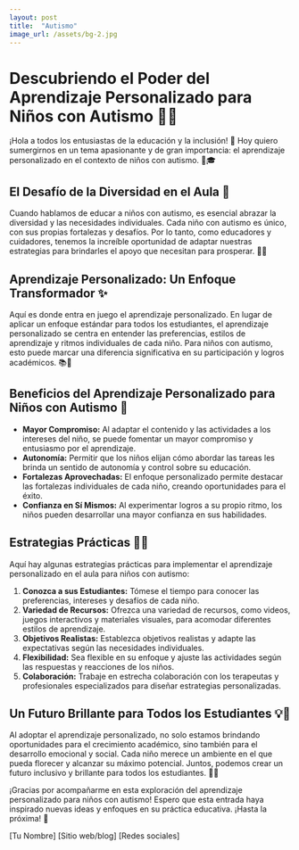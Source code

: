 ```yaml
---
layout: post
title:  "Autismo"
image_url: /assets/bg-2.jpg
---
```


# Descubriendo el Poder del Aprendizaje Personalizado para Niños con Autismo 🌟🧩

¡Hola a todos los entusiastas de la educación y la inclusión! 👋 Hoy quiero sumergirnos en un tema apasionante y de gran importancia: el aprendizaje personalizado en el contexto de niños con autismo. 🧩🎓

## El Desafío de la Diversidad en el Aula 🌈

Cuando hablamos de educar a niños con autismo, es esencial abrazar la diversidad y las necesidades individuales. Cada niño con autismo es único, con sus propias fortalezas y desafíos. Por lo tanto, como educadores y cuidadores, tenemos la increíble oportunidad de adaptar nuestras estrategias para brindarles el apoyo que necesitan para prosperar. 💪🤗

## Aprendizaje Personalizado: Un Enfoque Transformador ✨

Aquí es donde entra en juego el aprendizaje personalizado. En lugar de aplicar un enfoque estándar para todos los estudiantes, el aprendizaje personalizado se centra en entender las preferencias, estilos de aprendizaje y ritmos individuales de cada niño. Para niños con autismo, esto puede marcar una diferencia significativa en su participación y logros académicos. 📚🌱

## Beneficios del Aprendizaje Personalizado para Niños con Autismo 🌟

- **Mayor Compromiso:** Al adaptar el contenido y las actividades a los intereses del niño, se puede fomentar un mayor compromiso y entusiasmo por el aprendizaje.
- **Autonomía:** Permitir que los niños elijan cómo abordar las tareas les brinda un sentido de autonomía y control sobre su educación.
- **Fortalezas Aprovechadas:** El enfoque personalizado permite destacar las fortalezas individuales de cada niño, creando oportunidades para el éxito.
- **Confianza en Sí Mismos:** Al experimentar logros a su propio ritmo, los niños pueden desarrollar una mayor confianza en sus habilidades.

## Estrategias Prácticas 📝🎈

Aquí hay algunas estrategias prácticas para implementar el aprendizaje personalizado en el aula para niños con autismo:

1. **Conozca a sus Estudiantes:** Tómese el tiempo para conocer las preferencias, intereses y desafíos de cada niño.
2. **Variedad de Recursos:** Ofrezca una variedad de recursos, como videos, juegos interactivos y materiales visuales, para acomodar diferentes estilos de aprendizaje.
3. **Objetivos Realistas:** Establezca objetivos realistas y adapte las expectativas según las necesidades individuales.
4. **Flexibilidad:** Sea flexible en su enfoque y ajuste las actividades según las respuestas y reacciones de los niños.
5. **Colaboración:** Trabaje en estrecha colaboración con los terapeutas y profesionales especializados para diseñar estrategias personalizadas.

## Un Futuro Brillante para Todos los Estudiantes 💡🌈

Al adoptar el aprendizaje personalizado, no solo estamos brindando oportunidades para el crecimiento académico, sino también para el desarrollo emocional y social. Cada niño merece un ambiente en el que pueda florecer y alcanzar su máximo potencial. Juntos, podemos crear un futuro inclusivo y brillante para todos los estudiantes. 🌟🧩

¡Gracias por acompañarme en esta exploración del aprendizaje personalizado para niños con autismo! Espero que esta entrada haya inspirado nuevas ideas y enfoques en su práctica educativa. ¡Hasta la próxima! 👋

\[Tu Nombre\]
\[Sitio web/blog\]
\[Redes sociales\]
